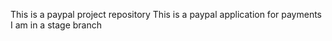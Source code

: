 This is a paypal project repository
This is a paypal application for payments
I am in a stage branch
